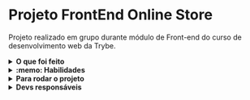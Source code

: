 # Projeto FrontEnd Online Store

Projeto realizado em grupo durante módulo de Front-end do curso de desenvolvimento web da Trybe.

<details>
  <summary><strong>O que foi feito</strong></summary></br>

Neste projeto criamos uma versão simplificada, sem no banco de dados (utilizamos localStorage), de uma loja online, desenvolvendo em grupo suas funcionalidades de acordo com demandas definidas em um quadro Kanban, em um cenário próximo ao do mercado de trabalho.

A aplicação possibilita:

  - Buscar produtos por termos e categorias a partir da `API do Mercado Livre`;
  - Interagir com os produtos buscados de modo a adicioná-los e removê-los de um carrinho de compras em diferentes quantidades;
  - Visualizar detalhes e avaliações prévias de um produto, bem como criar novas avaliações e;
  - Simular a finalização da compra dos itens selecionados.

</details>

<details>
  <summary><strong>:memo: Habilidades</strong></summary><br />

  - `Git/GitHub`;
  - `React`;
  - `React Router`;
  - Entender o que são Métodos Ágeis;
  - Entender o que é `Kanban`;
  - Entender o que é `Scrum`;
  - Trabalhar em equipes utilizando `Kanban` ou `Scrum` de maneira eficaz;
  - Praticar todas as habilidades desenvolvidas até agora no módulo de Front-end(Reatc);

</details>

</details>
<details>
  <summary><strong>Para rodar o projeto</strong></summary></br>

  - Clone o projeto desse repositório para sua máquina;
  - Execute ```npm install```;
  - Execute ```npm start``` rodar a aplicação;
  
</details>
<details>
  <summary><strong>Devs responsáveis</strong></summary>

  - [Camila Paiz](https://github.com/CamilaPaiz)
  - [Thales Santos](https://github.com/thalesorm)
  - [Rônero](https://github.com/ronerog)
  - [Lorena Moreira](https://github.com/lomgarcia)

</details>
